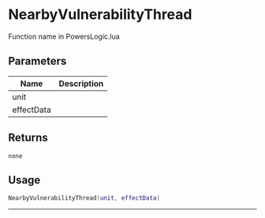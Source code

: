 # NearbyVulnerabilityThread

Function name in PowersLogic.lua

## Parameters

| Name       | Description |
| ---------- | ----------- |
| unit       |             |
| effectData |             |

## Returns

`none`

## Usage

```lua
NearbyVulnerabilityThread(unit, effectData)
```

---
